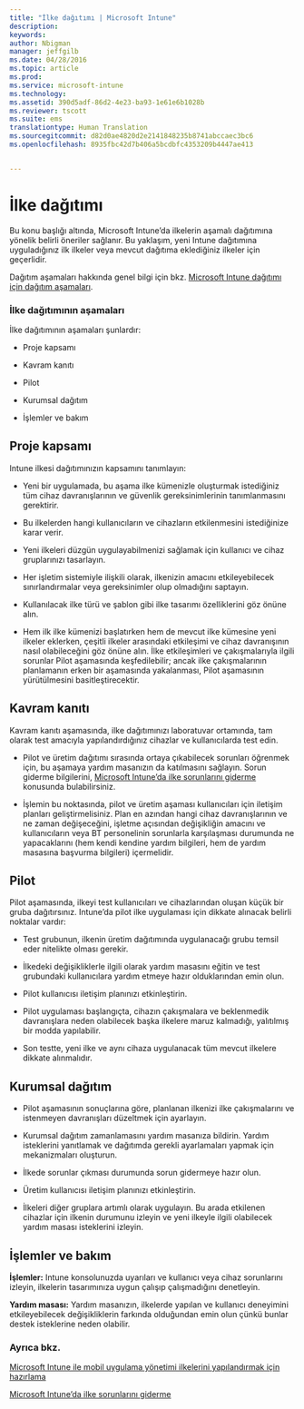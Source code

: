 ```yaml
---
title: "İlke dağıtımı | Microsoft Intune"
description: 
keywords: 
author: Nbigman
manager: jeffgilb
ms.date: 04/28/2016
ms.topic: article
ms.prod: 
ms.service: microsoft-intune
ms.technology: 
ms.assetid: 390d5adf-86d2-4e23-ba93-1e61e6b1028b
ms.reviewer: tscott
ms.suite: ems
translationtype: Human Translation
ms.sourcegitcommit: d82d0ae4820d2e2141848235b8741abccaec3bc6
ms.openlocfilehash: 8935fbc42d7b406a5bcdbfc4353209b4447ae413


---
```


# İlke dağıtımı
Bu konu başlığı altında, Microsoft Intune’da ilkelerin aşamalı dağıtımına yönelik belirli öneriler sağlanır. Bu yaklaşım, yeni Intune dağıtımına uyguladığınız ilk ilkeler veya mevcut dağıtıma eklediğiniz ilkeler için geçerlidir.

Dağıtım aşamaları hakkında genel bilgi için bkz. [Microsoft Intune dağıtımı için dağıtım aşamaları](rollout-phases-for-microsoft-intune-deployment.md).

### İlke dağıtımının aşamaları
İlke dağıtımının aşamaları şunlardır:

-   Proje kapsamı

-   Kavram kanıtı

-   Pilot

-   Kurumsal dağıtım

-   İşlemler ve bakım

## Proje kapsamı
Intune ilkesi dağıtımınızın kapsamını tanımlayın:

-   Yeni bir uygulamada, bu aşama ilke kümenizle oluşturmak istediğiniz tüm cihaz davranışlarının ve güvenlik gereksinimlerinin tanımlanmasını gerektirir.

-   Bu ilkelerden hangi kullanıcıların ve cihazların etkilenmesini istediğinize karar verir.

-   Yeni ilkeleri düzgün uygulayabilmenizi sağlamak için kullanıcı ve cihaz gruplarınızı tasarlayın.

-   Her işletim sistemiyle ilişkili olarak, ilkenizin amacını etkileyebilecek sınırlandırmalar veya gereksinimler olup olmadığını saptayın.

-   Kullanılacak ilke türü ve şablon gibi ilke tasarımı özelliklerini göz önüne alın.

-   Hem ilk ilke kümenizi başlatırken hem de mevcut ilke kümesine yeni ilkeler eklerken, çeşitli ilkeler arasındaki etkileşimi ve cihaz davranışının nasıl olabileceğini göz önüne alın. İlke etkileşimleri ve çakışmalarıyla ilgili sorunlar Pilot aşamasında keşfedilebilir; ancak ilke çakışmalarının planlamanın erken bir aşamasında yakalanması, Pilot aşamasının yürütülmesini basitleştirecektir.

## Kavram kanıtı
Kavram kanıtı aşamasında, ilke dağıtımınızı laboratuvar ortamında, tam olarak test amacıyla yapılandırdığınız cihazlar ve kullanıcılarda test edin.

-   Pilot ve üretim dağıtımı sırasında ortaya çıkabilecek sorunları öğrenmek için, bu aşamaya yardım masanızın da katılmasını sağlayın. Sorun giderme bilgilerini, [Microsoft Intune’da ilke sorunlarını giderme](/intune/troubleshoot/troubleshoot-policies-in-microsoft-intune) konusunda bulabilirsiniz.

-   İşlemin bu noktasında, pilot ve üretim aşaması kullanıcıları için iletişim planları geliştirmelisiniz. Plan en azından hangi cihaz davranışlarının ve ne zaman değişeceğini, işletme açısından değişikliğin amacını ve kullanıcıların veya BT personelinin sorunlarla karşılaşması durumunda ne yapacaklarını (hem kendi kendine yardım bilgileri, hem de yardım masasına başvurma bilgileri) içermelidir.

## Pilot
Pilot aşamasında, ilkeyi test kullanıcıları ve cihazlarından oluşan küçük bir gruba dağıtırsınız. Intune’da pilot ilke uygulaması için dikkate alınacak belirli noktalar vardır:

-   Test grubunun, ilkenin üretim dağıtımında uygulanacağı grubu temsil eder nitelikte olması gerekir.

-   İlkedeki değişikliklerle ilgili olarak yardım masasını eğitin ve test grubundaki kullanıcılara yardım etmeye hazır olduklarından emin olun.

-   Pilot kullanıcısı iletişim planınızı etkinleştirin.

-   Pilot uygulaması başlangıçta, cihazın çakışmalara ve beklenmedik davranışlara neden olabilecek başka ilkelere maruz kalmadığı, yalıtılmış bir modda yapılabilir.

-   Son testte, yeni ilke ve aynı cihaza uygulanacak tüm mevcut ilkelere dikkate alınmalıdır.

## Kurumsal dağıtım

-   Pilot aşamasının sonuçlarına göre, planlanan ilkenizi ilke çakışmalarını ve istenmeyen davranışları düzeltmek için ayarlayın.

-   Kurumsal dağıtım zamanlamasını yardım masanıza bildirin. Yardım isteklerini yanıtlamak ve dağıtımda gerekli ayarlamaları yapmak için mekanizmaları oluşturun.

-   İlkede sorunlar çıkması durumunda sorun gidermeye hazır olun.

-   Üretim kullanıcısı iletişim planınızı etkinleştirin.

-   İlkeleri diğer gruplara artımlı olarak uygulayın. Bu arada etkilenen cihazlar için ilkenin durumunu izleyin ve yeni ilkeyle ilgili olabilecek yardım masası isteklerini izleyin.

## İşlemler ve bakım
**İşlemler:** Intune konsolunuzda uyarıları ve kullanıcı veya cihaz sorunlarını izleyin, ilkelerin tasarımınıza uygun çalışıp çalışmadığını denetleyin.

**Yardım masası:** Yardım masanızın, ilkelerde yapılan ve kullanıcı deneyimini etkileyebilecek değişikliklerin farkında olduğundan emin olun çünkü bunlar destek isteklerine neden olabilir.


### Ayrıca bkz.
[Microsoft Intune ile mobil uygulama yönetimi ilkelerini yapılandırmak için hazırlama](/intune/deploy-use/get-ready-to-configure-mobile-app-management-policies-with-microsoft-intune)

[Microsoft Intune’da ilke sorunlarını giderme](/intune/troubleshoot/troubleshoot-policies-in-microsoft-intune)



<!--HONumber=Jun16_HO4-->


